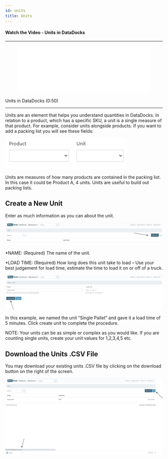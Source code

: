 ```yaml
---
id: units
title: Units
---
```


#### Watch the Video - Units in DataDocks

***
<figure class="video-container">
  <iframe src="//www.youtube.com/embed/U_bQ3I8zsxM" frameborder="0" allowFullScreen width="100%"></iframe>
</figure>


Units in DataDocks (0:50)
***

Units are an element that helps you understand quantities in DataDocks. In relation to a product, which has a specific SKU, a unit is a single measure of that product. For example, consider units alongside products. If you want to add a packing list you will see these fields:

![Units Screen](/img/docs/advanced/units/example-screen.jpg)

Units are measures of how many products are contained in the packing list. In this case it could be Product A, 4 units. Units are useful to build out packing lists.

## Create a New Unit

Enter as much information as you can about the unit. 

![New Unit](/img/docs/advanced/units/main.jpg)

*NAME: (Required) The name of the unit.

*LOAD TIME: (Required) How long does this unit take to load – Use your best judgement for load time, estimate the time to load it on or off of a truck. 

![Single Pallet Example](/img/docs/advanced/units/single-pallet.jpg)

In this example, we named the unit “Single Pallet” and gave it a load time of 5 minutes. Click create unit to complete the procedure. 

NOTE: Your units can be as simple or complex as you would like. If you are counting single units, create your unit values for 1,2,3,4,5 etc. 

## Download the Units .CSV File

You may download your existing units .CSV file by clicking on the download button on the right of the screen. 

![Download](/img/docs/advanced/units/download.jpg)
 

 
